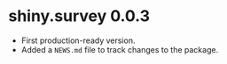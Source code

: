 # shiny.survey 0.0.3

* First production-ready version.
* Added a `NEWS.md` file to track changes to the package.
